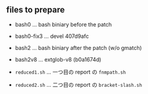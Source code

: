 
## files to prepare

- bash0 ... bash biniary before the patch
- bash0-fix3 ... devel 407d9afc
- bash2      ... bash biniary after the patch (w/o gmatch)
- bash2v8    ... extglob-v8 (b0a1674d)

- `reduced1.sh` ... 一つ目の report の `fnmpath.sh`
- `reduced2.sh` ... 二つ目の report の `bracket-slash.sh`
